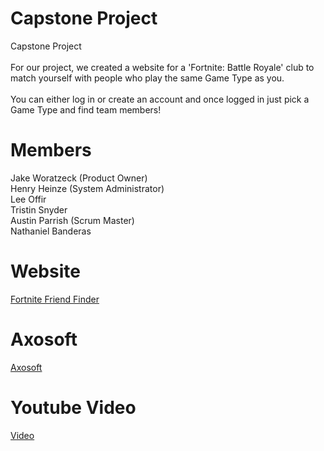 # Capstone Project
Capstone Project </br></br>
For our project, we created a website for a 'Fortnite: Battle Royale' club to match yourself with people who play the same Game Type as you. </br></br>
You can either log in or create an account and once logged in just pick a Game Type and find team members!</br>

# Members
Jake Woratzeck (Product Owner) </br>
Henry Heinze (System Administrator) </br>
Lee Offir </br>
Tristin Snyder  </br>
Austin Parrish (Scrum Master) </br>
Nathaniel Banderas

# Website
[Fortnite Friend Finder](http://ec2-54-82-199-223.compute-1.amazonaws.com)

# Axosoft
[Axosoft](https://jakeworatzeck.axosoft.com/)

# Youtube Video
[Video](https://youtu.be/iJmJAF9WAXA)
